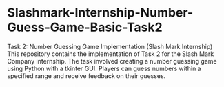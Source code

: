 # Slashmark-Internship-Number-Guess-Game-Basic-Task2
Task 2: Number Guessing Game Implementation (Slash Mark Internship)  This repository contains the implementation of Task 2 for the Slash Mark Company internship. The task involved creating a number guessing game using Python with a tkinter GUI. Players can guess numbers within a specified range and receive feedback on their guesses.
